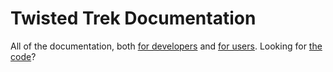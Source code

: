 # Twisted Trek Documentation

All of the documentation, both [for developers](https://github.com/wrldwzrd89/twisted-trek-docs/wiki) and [for users](https://wrldwzrd89.github.io/twisted-trek-docs/). Looking for [the code](https://github.com/wrldwzrd89/twisted-trek/)?

